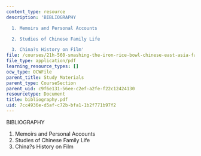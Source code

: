 ```yaml
---
content_type: resource
description: 'BIBLIOGRAPHY

  1. Memoirs and Personal Accounts

  2. Studies of Chinese Family Life

  3. China?s History on Film'
file: /courses/21h-560-smashing-the-iron-rice-bowl-chinese-east-asia-fall-2004/7cc4936ed5afc72bbfa11b2f771b97f2_bibliography.pdf
file_type: application/pdf
learning_resource_types: []
ocw_type: OCWFile
parent_title: Study Materials
parent_type: CourseSection
parent_uid: c9f6e131-56ee-c2ef-a2fe-f22c12424130
resourcetype: Document
title: bibliography.pdf
uid: 7cc4936e-d5af-c72b-bfa1-1b2f771b97f2
---
```

BIBLIOGRAPHY
1. Memoirs and Personal Accounts
2. Studies of Chinese Family Life
3. China?s History on Film

